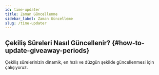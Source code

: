 ```yaml
---
id: time-updater
title: Zaman Güncellenme
sidebar_label: Zaman Güncelleme
slug: /time-updater
---
```

## Çekiliş Süreleri Nasıl Güncellenir? {#how-to-update-giveaway-periods}

Çekiliş sürelerinizin dinamik, en hızlı ve düzgün şekilde güncellenmesi için
çalışıyoruz. 
